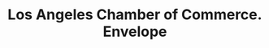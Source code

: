 ---
doi: 10.7916/D8CC2BP3
date_other: '1932'
date_other_textual: '1932'
form: printed ephemera
genre:
- Envelopes
name:
- Los Angeles Chamber of Commerce
object_in_context_url: https://biggert.cul.columbia.edu/items/view/ave_biggert_00009
subject_hierarchical_geographic:
- Los Angeles, California, United States
subject_name:
- Los Angeles Chamber of Commerce
title: Los Angeles Chamber of Commerce. Envelope
sort_title: Los Angeles Chamber of Commerce. Envelope
call_number: ave_biggert_00009
coordinates:
- 34.05,-118.25
pid: ave_biggert_00009
identifiers: ave_biggert_00009
permalink: /biggert/ave_biggert_00009/
layout: iiif-image-page
---
